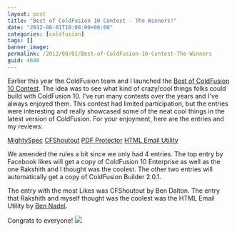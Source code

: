 ```yaml
---
layout: post
title: "Best of ColdFusion 10 Contest - The Winners!"
date: "2012-08-01T10:08:00+06:00"
categories: [coldfusion]
tags: []
banner_image: 
permalink: /2012/08/01/Best-of-ColdFusion-10-Contest-The-Winners
guid: 4690
---
```


Earlier this year the ColdFusion team and I launched the <a href="http://www.raymondcamden.com/index.cfm/2012/2/29/Best-of-Adobe-ColdFusion-10-Beta-Contest">Best of ColdFusion 10 Contest</a>. The idea was to see what kind of crazy/cool things folks could build with ColdFusion 10. I've run many contests over the years and I've always enjoyed them. This contest had limited participation, but the entries were interesting and really showcased some of the neat cool things in the latest version of ColdFusion. For your enjoyment, here are the entries and my reviews:
<!--more-->
<a href="http://www.raymondcamden.com/index.cfm/2012/6/27/Best-of-ColdFusion-10-MightySpec">MightySpec</a>
<a href="http://www.raymondcamden.com/index.cfm/2012/6/20/Best-of-ColdFusion-10-CFShoutout">CFShoutout</a>
<a href="http://www.raymondcamden.com/index.cfm/2012/5/31/Best-of-ColdFusion-10-PDF-Protector">PDF Protector</a>
<a href="http://www.raymondcamden.com/index.cfm/2012/5/24/Best-of-ColdFusion-10-HTML-Email-Utility">HTML Email Utility</a>

We amended the rules a bit since we only had 4 entries. The top entry by Facebook likes will get a copy of ColdFusion 10 Enterprise as well as the one Rakshith and I thought was the coolest. The other two entries will automatically get a copy of ColdFusion Builder 2.0.1. 

The entry with the most Likes was CFShoutout by Ben Dalton. The entry that Rakshith and myself thought was the coolest was the HTML Email Utility by <a href="http://www.bennadel.com/">Ben Nadel</a>. 

Congrats to everyone! 
<img src="https://static.raymondcamden.com/images/a_winner_is_you_1024.jpg" />